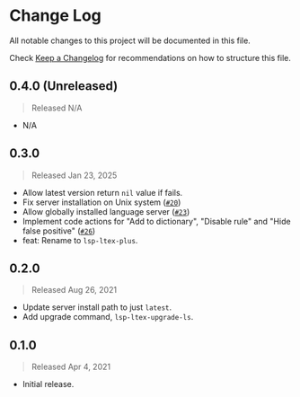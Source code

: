 # Change Log

All notable changes to this project will be documented in this file.

Check [Keep a Changelog](http://keepachangelog.com/) for recommendations on how to structure this file.


## 0.4.0 (Unreleased)
> Released N/A

* N/A

## 0.3.0
> Released Jan 23, 2025

* Allow latest version return `nil` value if fails.
* Fix server installation on Unix system ([`#20`](../../pull/20))
* Allow globally installed language server ([`#23`](../../pull/23))
* Implement code actions for "Add to dictionary", "Disable rule" and "Hide false positive" ([`#26`](../../pull/26))
* feat: Rename to `lsp-ltex-plus`.

## 0.2.0
> Released Aug 26, 2021

* Update server install path to just `latest`.
* Add upgrade command, `lsp-ltex-upgrade-ls`.

## 0.1.0
> Released Apr 4, 2021

* Initial release.
